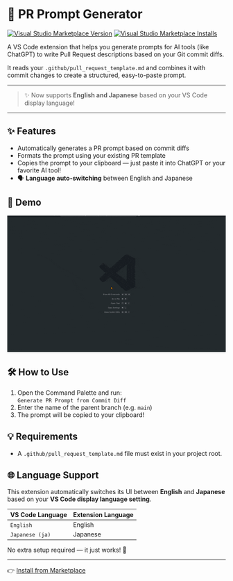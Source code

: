 # 🚀 PR Prompt Generator

[![Visual Studio Marketplace Version](https://img.shields.io/visual-studio-marketplace/v/Sado4.genpr?style=flat-square)](https://marketplace.visualstudio.com/items?itemName=Sado4.genpr)
[![Visual Studio Marketplace Installs](https://img.shields.io/visual-studio-marketplace/i/Sado4.genpr?style=flat-square)](https://marketplace.visualstudio.com/items?itemName=Sado4.genpr)

A VS Code extension that helps you generate prompts for AI tools (like ChatGPT) to write Pull Request descriptions based on your Git commit diffs.

It reads your `.github/pull_request_template.md` and combines it with commit changes to create a structured, easy-to-paste prompt.

---

> ✨ Now supports **English and Japanese** based on your VS Code display language!

---

## ✨ Features

- Automatically generates a PR prompt based on commit diffs
- Formats the prompt using your existing PR template
- Copies the prompt to your clipboard — just paste it into ChatGPT or your favorite AI tool!
- 🗣️ **Language auto-switching** between English and Japanese

## 📸 Demo

![Demo](images/demo.gif)

## 🛠 How to Use

1. Open the Command Palette and run:  
   `Generate PR Prompt from Commit Diff`
2. Enter the name of the parent branch (e.g. `main`)
3. The prompt will be copied to your clipboard!

## 💡 Requirements

- A `.github/pull_request_template.md` file must exist in your project root.

## 🌐 Language Support

This extension automatically switches its UI between **English** and **Japanese**  
based on your **VS Code display language setting**.

| VS Code Language | Extension Language |
|------------------|--------------------|
| `English`        | English            |
| `Japanese (ja)`  | Japanese           |

No extra setup required — it just works! 🎉

---

👉 [Install from Marketplace](https://marketplace.visualstudio.com/items?itemName=Sado4.genpr)
